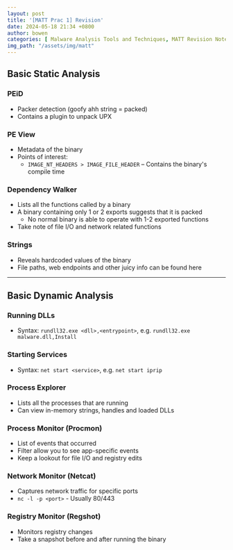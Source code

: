 ```yaml
---
layout: post
title: '[MATT Prac 1] Revision'
date: 2024-05-18 21:34 +0800
author: bowen
categories: [ Malware Analysis Tools and Techniques, MATT Revision Notes ]
img_path: "/assets/img/matt"
---
```


## Basic Static Analysis

### PEiD

- Packer detection (goofy ahh string = packed)
- Contains a plugin to unpack UPX

### PE View

- Metadata of the binary
- Points of interest:
  - `IMAGE_NT_HEADERS > IMAGE_FILE_HEADER` – Contains the binary's compile time

### Dependency Walker

- Lists all the functions called by a binary
- A binary containing only 1 or 2 exports suggests that it is packed
  - No normal binary is able to operate with 1-2 exported functions
- Take note of file I/O and network related functions

### Strings

- Reveals hardcoded values of the binary
- File paths, web endpoints and other juicy info can be found here

---

## Basic Dynamic Analysis

### Running DLLs

- Syntax: `rundll32.exe <dll>,<entrypoint>`, e.g. `rundll32.exe malware.dll,Install`

### Starting Services

- Syntax: `net start <service>`, e.g. `net start iprip`

### Process Explorer

- Lists all the processes that are running
- Can view in-memory strings, handles and loaded DLLs

### Process Monitor (Procmon)

- List of events that occurred
- Filter allow you to see app-specific events
- Keep a lookout for file I/O and registry edits

### Network Monitor (Netcat)

- Captures network traffic for specific ports
- `nc -l -p <port>` - Usually 80/443

### Registry Monitor (Regshot)

- Monitors registry changes
- Take a snapshot before and after running the binary
